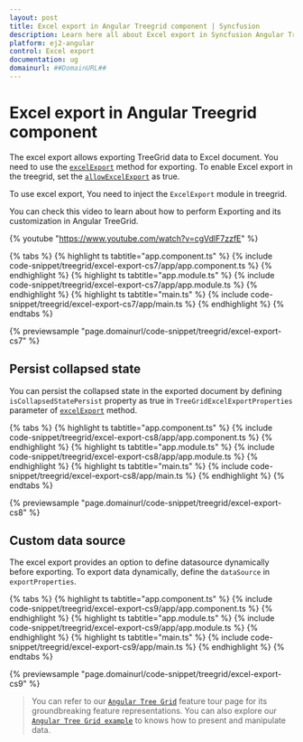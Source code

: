 ```yaml
---
layout: post
title: Excel export in Angular Treegrid component | Syncfusion
description: Learn here all about Excel export in Syncfusion Angular Treegrid component of Syncfusion Essential JS 2 and more.
platform: ej2-angular
control: Excel export 
documentation: ug
domainurl: ##DomainURL##
---
```


# Excel export in Angular Treegrid component

The excel export allows exporting TreeGrid data to Excel document. You need to use the [`excelExport`](https://ej2.syncfusion.com/angular/documentation/api/treegrid/#excelexport) method for exporting. To enable Excel export in the treegrid, set the [`allowExcelExport`](https://ej2.syncfusion.com/angular/documentation/api/treegrid/#allowexcelexport-boolean) as true.

To use excel export, You need to inject the `ExcelExport` module in treegrid.

You can check this video to learn about how to perform Exporting and its customization in Angular TreeGrid.

{% youtube "https://www.youtube.com/watch?v=cgVdlF7zzfE" %}

{% tabs %}
{% highlight ts tabtitle="app.component.ts" %}
{% include code-snippet/treegrid/excel-export-cs7/app/app.component.ts %}
{% endhighlight %}
{% highlight ts tabtitle="app.module.ts" %}
{% include code-snippet/treegrid/excel-export-cs7/app/app.module.ts %}
{% endhighlight %}
{% highlight ts tabtitle="main.ts" %}
{% include code-snippet/treegrid/excel-export-cs7/app/main.ts %}
{% endhighlight %}
{% endtabs %}
  
{% previewsample "page.domainurl/code-snippet/treegrid/excel-export-cs7" %}

## Persist collapsed state

You can persist the collapsed state in the exported document by defining `isCollapsedStatePersist` property as true in `TreeGridExcelExportProperties` parameter of [`excelExport`](https://ej2.syncfusion.com/angular/documentation/api/treegrid/#excelexport) method.

{% tabs %}
{% highlight ts tabtitle="app.component.ts" %}
{% include code-snippet/treegrid/excel-export-cs8/app/app.component.ts %}
{% endhighlight %}
{% highlight ts tabtitle="app.module.ts" %}
{% include code-snippet/treegrid/excel-export-cs8/app/app.module.ts %}
{% endhighlight %}
{% highlight ts tabtitle="main.ts" %}
{% include code-snippet/treegrid/excel-export-cs8/app/main.ts %}
{% endhighlight %}
{% endtabs %}
  
{% previewsample "page.domainurl/code-snippet/treegrid/excel-export-cs8" %}

## Custom data source

The excel export provides an option to define datasource dynamically before exporting. To export data dynamically, define the `dataSource` in `exportProperties`.

{% tabs %}
{% highlight ts tabtitle="app.component.ts" %}
{% include code-snippet/treegrid/excel-export-cs9/app/app.component.ts %}
{% endhighlight %}
{% highlight ts tabtitle="app.module.ts" %}
{% include code-snippet/treegrid/excel-export-cs9/app/app.module.ts %}
{% endhighlight %}
{% highlight ts tabtitle="main.ts" %}
{% include code-snippet/treegrid/excel-export-cs9/app/main.ts %}
{% endhighlight %}
{% endtabs %}
  
{% previewsample "page.domainurl/code-snippet/treegrid/excel-export-cs9" %}

> You can refer to our [`Angular Tree Grid`](https://www.syncfusion.com/angular-ui-components/angular-tree-grid) feature tour page for its groundbreaking feature representations. You can also explore our [`Angular Tree Grid example`](https://ej2.syncfusion.com/angular/demos/#/material/treegrid/treegrid-overview) to knows how to present and manipulate data.
